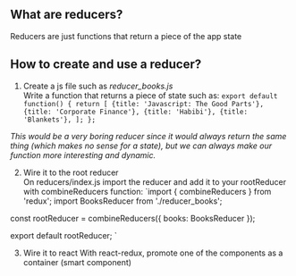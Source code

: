 ## What are reducers?
Reducers are just functions that return a piece of the app state  
## How to create and use a reducer?
1. Create a js file such as *reducer_books.js*  
Write a function that returns a piece of state such as:
`export default function() {
  return [
    {title: 'Javascript: The Good Parts'},
    {title: 'Corporate Finance'},
    {title: 'Habibi'},
    {title: 'Blankets'},
  ];
};
`

*This would be a very boring reducer since it would always return the same thing (which makes no sense for a state), but we can always make our function more interesting and dynamic.*  

2. Wire it to the root reducer  
On reducers/index.js import the reducer and add it to your rootReducer with combineReducers function:
`import { combineReducers } from 'redux';
import BooksReducer from './reducer_books';

const rootReducer = combineReducers({
  books: BooksReducer
});

export default rootReducer;
`

3. Wire it to react
With react-redux, promote one of the components as a container (smart component)
